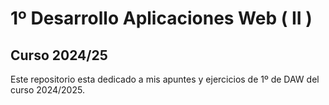# 1º Desarrollo Aplicaciones Web ( II )

## Curso 2024/25

Este repositorio esta dedicado a mis apuntes y ejercicios de 1º de DAW del curso 2024/2025.
 